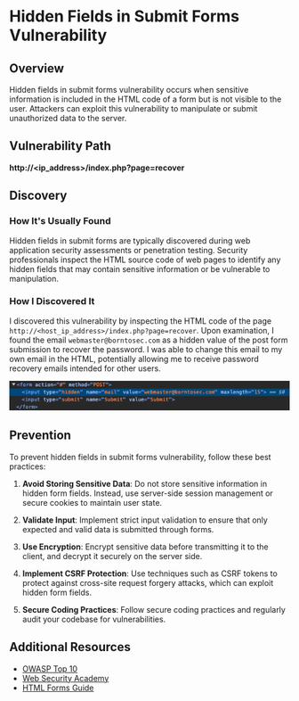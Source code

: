 # Hidden Fields in Submit Forms Vulnerability

## Overview

Hidden fields in submit forms vulnerability occurs when sensitive information is included in the HTML code of a form but is not visible to the user. Attackers can exploit this vulnerability to manipulate or submit unauthorized data to the server.

## Vulnerability Path
**http://<ip_address>/index.php?page=recover**

## Discovery

### How It's Usually Found
Hidden fields in submit forms are typically discovered during web application security assessments or penetration testing. Security professionals inspect the HTML source code of web pages to identify any hidden fields that may contain sensitive information or be vulnerable to manipulation.

### How I Discovered It
I discovered this vulnerability by inspecting the HTML code of the page `http://<host_ip_address>/index.php?page=recover`. Upon examination, I found the email `webmaster@borntosec.com` as a hidden value of the post form submission to recover the password. I was able to change this email to my own email in the HTML, potentially allowing me to receive password recovery emails intended for other users.

![hidden_form_field_email](https://github.com/iker-gonzalez/darkly/blob/main/form_hidden_field/Ressources/hidden_form_field.png)

## Prevention

To prevent hidden fields in submit forms vulnerability, follow these best practices:

1. **Avoid Storing Sensitive Data**: Do not store sensitive information in hidden form fields. Instead, use server-side session management or secure cookies to maintain user state.

2. **Validate Input**: Implement strict input validation to ensure that only expected and valid data is submitted through forms.

3. **Use Encryption**: Encrypt sensitive data before transmitting it to the client, and decrypt it securely on the server side.

4. **Implement CSRF Protection**: Use techniques such as CSRF tokens to protect against cross-site request forgery attacks, which can exploit hidden form fields.

5. **Secure Coding Practices**: Follow secure coding practices and regularly audit your codebase for vulnerabilities.

## Additional Resources

- [OWASP Top 10](https://owasp.org/www-project-top-ten/)
- [Web Security Academy](https://portswigger.net/web-security)
- [HTML Forms Guide](https://www.w3schools.com/html/html_forms.asp)

